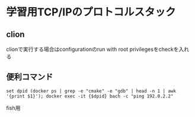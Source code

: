 # 学習用TCP/IPのプロトコルスタック

## clion

clionで実行する場合はconfigurationのrun with root privilegesをcheckを入れる

## 便利コマンド

```shell
set dpid (docker ps | grep -e "cmake" -e "gdb" | head -n 1 | awk '{print $1}'); docker exec -it {$dpid} bach -c "ping 192.0.2.2"
```

fish用
